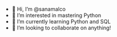 - 👋 Hi, I’m @sanamalco
- 👀 I’m interested in mastering Python
- 🌱 I’m currently learning Python and SQL
- 💞️ I’m looking to collaborate on anything!
<!---
sanamalco/sanamalco is a ✨ special ✨ repository because its `README.md` (this file) appears on your GitHub profile.
You can click the Preview link to take a look at your changes.
--->
